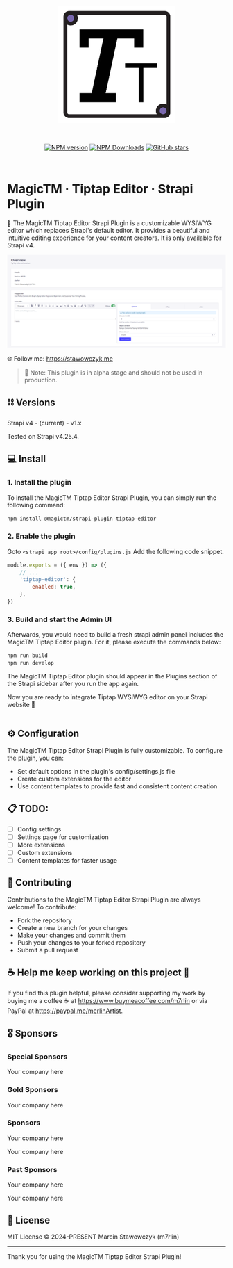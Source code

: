 <p align="center">
  <a href="https://magictm.com" target="_blank" rel="noopener noreferrer">
    <img width="270" src="assets/tiptap-editor-logo.svg" alt="Project Logo">
  </a>
</p>
<br/>

<p align="center">
<a href='#'>
</a>
<a href="https://www.npmjs.com/package/@magictm/strapi-plugin-tiptap-editor" target="__blank"><img alt="NPM version" src="https://img.shields.io/npm/v/@magictm/strapi-plugin-tiptap-editor?flat&colorA=0e0a18&colorB=8c67ef"></a>
<a href="https://www.npmjs.com/package/@magictm/strapi-plugin-tiptap-editor" target="__blank"><img alt="NPM Downloads" src="https://img.shields.io/npm/dm/@magictm/strapi-plugin-tiptap-editor?flat&colorA=0e0a18&colorB=8c67ef"></a>
<a href="https://github.com/magictm/strapi-plugin-tiptap-editor" target="__blank"><img alt="GitHub stars" src="https://img.shields.io/github/stars/magictm/strapi-plugin-tiptap-editor?flat&colorA=0e0a18&colorB=8c67ef"></a>
</p>

<br/>

<h1 align='left'>MagicTM · Tiptap Editor · Strapi Plugin</h1>

🎨 The MagicTM Tiptap Editor Strapi Plugin is a customizable WYSIWYG editor which replaces Strapi's default editor. It provides a beautiful and intuitive editing experience for your content creators. It is only available for Strapi v4.

<img width="800" src="assets/editor-overview.png" alt="Project Logo">

🌐 Follow me: https://stawowczyk.me

> 🚨 Note: This plugin is in alpha stage and should not be used in production.

## ⛓ Versions

Strapi v4 - (current) - v1.x

Tested on Strapi v4.25.4.

## 💻 Install

### 1. Install the plugin

To install the MagicTM Tiptap Editor Strapi Plugin, you can simply run the following command:

```sh
npm install @magictm/strapi-plugin-tiptap-editor
```

### 2. Enable the plugin

<!-- enable the plugin in the admin panel -->

Goto `<strapi app root>/config/plugins.js` Add the following code snippet.

```js
module.exports = ({ env }) => ({
    // ...
    'tiptap-editor': {
        enabled: true,
    },
})
```

### 3. Build and start the Admin UI

Afterwards, you would need to build a fresh strapi admin panel includes the MagicTM Tiptap Editor plugin. For it, please execute the commands below:

<!-- Build the admin UI -->

```bash
npm run build
npm run develop
```

The MagicTM Tiptap Editor plugin should appear in the Plugins section of the Strapi sidebar after you run the app again.

Now you are ready to integrate Tiptap WYSIWYG editor on your Strapi website 🎉
<br/><br/>

## ⚙️ Configuration

The MagicTM Tiptap Editor Strapi Plugin is fully customizable. To configure the plugin, you can:

-   Set default options in the plugin's config/settings.js file
-   Create custom extensions for the editor
-   Use content templates to provide fast and consistent content creation

## 📋 TODO:

-   [ ] Config settings
-   [ ] Settings page for customization
-   [ ] More extensions
-   [ ] Custom extensions
-   [ ] Content templates for faster usage

## 🤝 Contributing

Contributions to the MagicTM Tiptap Editor Strapi Plugin are always welcome! To contribute:

-   Fork the repository
-   Create a new branch for your changes
-   Make your changes and commit them
-   Push your changes to your forked repository
-   Submit a pull request

## ☕️ Help me keep working on this project 💚

If you find this plugin helpful, please consider supporting my work by buying me a coffee ☕️ at https://www.buymeacoffee.com/m7rlin or via PayPal at https://paypal.me/merlinArtist.

## 🎖️ Sponsors

### Special Sponsors

Your company here

### Gold Sponsors

Your company here

### Sponsors

Your company here

Your company here

### Past Sponsors

Your company here

Your company here

## 📜 License

MIT License © 2024-PRESENT Marcin Stawowczyk (m7rlin)

<hr>

Thank you for using the MagicTM Tiptap Editor Strapi Plugin!
